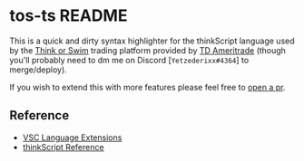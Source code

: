 # tos-ts README

This is a quick and dirty syntax highlighter for the thinkScript language used by the [Think or Swim](https://www.tdameritrade.com/tools-and-platforms/thinkorswim/desktop.page) trading platform provided by [TD Ameritrade](https://www.tdameritrade.com/home.page) (though you'll probably need to dm me on Discord [`Yetzederixx#4364`] to merge/deploy).

If you wish to extend this with more features please feel free to [open a pr](https://github.com/jmbeekman/vsc-thinkscript-extension).

## Reference

* [VSC Language Extensions](https://code.visualstudio.com/api/language-extensions/overview)
* [thinkScript Reference](https://tlc.thinkorswim.com/center/reference/thinkScript)
